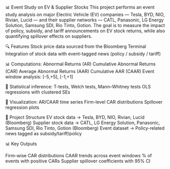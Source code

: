 📊 Event Study on EV & Supplier Stocks
  This project performs an event study analysis on major Electric Vehicle (EV) companies — Tesla, BYD, NIO, Rivian, Lucid — and their supplier networks — CATL, Panasonic, LG Energy Solution, Samsung SDI, Rio Tinto, Gotion.
  The goal is to measure the impact of policy, subsidy, and tariff announcements on EV stock returns, while also quantifying spillover effects on suppliers.

🔍 Features
  Stock price data sourced from the Bloomberg Terminal
  Integration of stock data with event-tagged news (policy / subsidy / tariff)

📊 Computations:
  Abnormal Returns (AR)
  Cumulative Abnormal Returns (CAR)
  Average Abnormal Returns (AAR)
  Cumulative AAR (CAAR)
  Event window analysis: [-5,+5], [-1,+1]

🧮 Statistical inference:
  T-tests, Welch tests, Mann–Whitney tests
  OLS regressions with clustered SEs

🎨 Visualization:
  AR/CAAR time series
  Firm-level CAR distributions
  Spillover regression plots

📂 Project Structure
  EV stock data → Tesla, BYD, NIO, Rivian, Lucid (Bloomberg)
  Supplier stock data → CATL, LG Energy Solution, Panasonic, Samsung SDI, Rio Tinto, Gotion (Bloomberg)
  Event dataset → Policy-related news tagged as subsidy/tariff/policy

📊 Key Outputs

   Firm-wise CAR distributions
   CAAR trends across event windows
   % of events with positive CARs
   Supplier spillover coefficients with 95% CI
